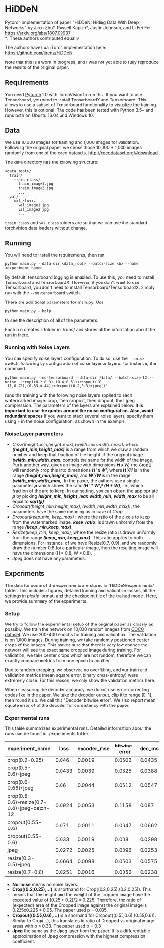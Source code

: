 # HiDDeN
Pytorch implementation of paper "HiDDeN: Hiding Data With Deep Networks" by Jiren Zhu*, Russell Kaplan*, Justin Johnson, and Li Fei-Fei: https://arxiv.org/abs/1807.09937  
*: These authors contributed equally

The authors have Lua+Torch implementation here: https://github.com/jirenz/HiDDeN

Note that this is a work in progress, and I was not yet able to fully reproduce the results of the original paper.

## Requirements

You need [Pytorch](https://pytorch.org/) 1.0 with TorchVision to run this.
If you want to use Tensorboard, you need to install TensorboardX and Tensorboard. This allows to use a subset of Tensorboard functionality to visualize the training. However, this is optional.
The code has been tested with Python 3.5+ and runs both on Ubuntu 16.04 and Windows 10.

## Data

We use 10,000 images for training and 1,000 images for validation. Following the original paper, we chose 
those 10,000 + 1,000 images randomly from one of the coco datasets.  http://cocodataset.org/#download

The data directory has the following structure:
```
<data_root>/
  train/
    train_class/
      train_image1.jpg
      train_image2.jpg
      ...
  val/
    val_class/
      val_image1.jpg
      val_image2.jpg
      ...
```

```train_class``` and ```val_class``` folders are so that we can use the standard torchvision data loaders without change.

## Running

You will need to install the requirements, then run 
```
python main.py --data-dir <data_root> --batch-size <b> --name <experiment_name>
```
By default, tensorboard logging is enabled. To use this, you need to install Tensorboard and TensorboardX. 
However, if you don't want to use Tensorboard, you don't need to install Tensorboard/TensorboardX. Simply run with the 
```--no-tensorboard``` switch.

There are additional parameters for main.py. Use
```
python main.py --help
```
to see the description of all of the parameters.

Each run creates a folder in ./runs/<date-and-time> and stores all the information about the run in there.


### Running with Noise Layers
You can specify noise layers configuration. To do so, use the ```--noise``` switch, following by configuration of noise layer or layers.
For instance, the command 
```
python main.py --no-tensorboard --data-dir /data/ --batch-size 12 --noise  'crop((0.2,0.3),(0.4,0.5))+cropout((0
.11,0.22),(0.33,0.44))+dropout(0.2,0.3)+jpeg()'
```
runs the training with the following noise layers applied to each watermarked image: crop, then cropout, then dropout, then jpeg compression. The parameters of the layers are explained below. **It is important to use the quotes around the noise configuration. Also, avoid redundant spaces** If you want to stack several noise layers, specify them using + in the noise configuration, as shown in the example. 

### Noise Layer paremeters
* _Crop((height_min,height_max),(width_min,width_max))_, where **_(height_min,height_max)_** is a range from which we draw a random number and keep that fraction of the height of the original image. **_(width_min,width_max)_** controls the same for the width of the image. 
Put it another way, given an image with dimensions **_H x W,_** the Crop() will randomly crop this into dimensions **_H' x W'_**, where **_H'/H_** is in the range **_(height_min,height_max)_**, and **_W'/W_** is in the range **_(width_min,width_max)_**. In the paper, the authors use a single parameter **_p_** which shows the ratio **_(H' * W')/ (H * W)_**, i.e., which fraction of the are to keep. In our setting, you can obtain the appropriate **_p_** by picking **_height_min_**, **_height_max_**  **_width_min_**, **_width_max_** to be all equal to **_sqrt(p)_**
*  _Cropout((height_min,height_max), (width_min,width_max))_, the parameters have the same meaning as in case of _Crop_. 
* _Dropout(keep_min, keep_max)_ : where the ratio of the pixels to keep from the watermarked image, **_keep_ratio_**, is drawn uniformly from the range **_(keep_min,keep_max)_**.
* _Resize(keep_min, keep_max)_, where the resize ratio is drawn uniformly from the range **_(keep_min, keep_max)_**. This ratio applies to both dimensions. For instance, of we have Resize(0.7, 0.9), and we randomly draw the number 0.8 for a particular image, then the resulting image will have the dimensions (H * 0.8, W * 0.8).
* _Jpeg_ does not have any parameters. 


## Experiments
The data for some of the experiments are stored in 'HiDDeN/experiments/<name of the experiment> folder. This includes: figures, detailed training and validation losses, all the settings in *pickle* format, and the checkpoint file of the trained model. Here, we provide summary of the experiments.

### Setup
We try to follow the experimental setup of the original paper as closely as possibly.
We train the network on 10,000 random images from [COCO dataset](http://cocodataset.org/#home). We use 200-400 epochs for training and validation.
The validation is on 1,000 images. During training, we take randomly positioned center crops of the images. This makes sure that there is very low chance the network will see the exact same cropped image during training. For validation, we take center crops which are not random, therefore we can exactly compare metrics from one epoch to another. 

Due to random cropping, we observed no overfitting, and our train and validation metrics (mean square error, binary cross-entropy) were extremely close. For this reason, we only show the validation metrics here. 

When measuring the decoder accuracy, we do not use error-correcting codes like in the paper. We take the decoder output, clip it to range [0, 1], then round it up. We call this "Decoder bitwise error". We also report mean squate error of of the decoder for consistency with the paper.


### Experimental runs 

This table summarizes experimental runs. Detailed information about the runs can be found in ./experiments folder.

|experiment_name | loss | encoder_mse | bitwise-error | dec_mse | epoch |
|----------------------------|----------------|----------------|------------------------|-------------|----------------|
|crop(0.2-0.25) | 0.046 | 0.0019 | 0.0603 | 0.0435 | 300 |
|crop(0.5-0.6)+jpeg | 0.0433 | 0.0039 | 0.0325 | 0.0388 | 300 |
|crop(0.6-0.65)+jpeg | 0.06 | 0.0044 | 0.0612 | 0.0547 | 300 |
|crop(0.5-0.6)+resize(0.7-0.8)+jpeg-batch-12 | 0.0924 | 0.0053 | 0.1158 | 0.087 | 400 |
|cropout(0.55-0.6) | 0.071 | 0.0011 | 0.0647 | 0.0662 | 300 |
|dropout(0.55-0.6) | 0.033 | 0.0019 | 0.008 | 0.0298 | 300 |
|jpeg | 0.0272 | 0.0025 | 0.0096 | 0.0253 | 300 | 
|resize(0.3-0.5)+jpeg | 0.0664 | 0.0098 | 0.0503 | 0.0575 | 400 | 
|resize(0.7-0.8) | 0.0251 | 0.0016 | 0.0052 | 0.0238 | 300 | 



* **No noise** means no noise layers.
* **Crop((0.2,0.25),...)** is shorthand for Crop((0.2,0.25),(0.2,0.25)). This means that the height and the weight of the cropped image have the expected value of (0.25 + 0.2)/2 = 0.225. Therefore, the ratio of (expected) area of the  Cropped image against the original image is 0.225x0.225 ≈ 0.05. The paper used p = 0.035.
* **Cropout((0.55,0.6),...)** is a shorhand for Cropout((0.55,0.6),(0.55,0.6)). Similar to Crop(...), this translates to ratio of Cropped vs original image areas with p ≈ 0.33. The paper used p = 0.3
* **Jpeg** the same as the Jpeg layer from the paper. It is a differentiable approximation of Jpeg compression with the highest compression coefficient.


